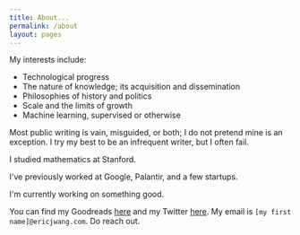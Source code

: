 ```yaml
---
title: About...
permalink: /about
layout: pages
---
```


My interests include:

- Technological progress
- The nature of knowledge; its acquisition and dissemination
- Philosophies of history and politics
- Scale and the limits of growth
- Machine learning, supervised or otherwise

Most public writing is vain, misguided, or both;
I do not pretend mine is an exception.
I try my best to be an infrequent writer, but I often fail.

I studied mathematics at Stanford.

I've previously worked at Google, Palantir, and a few startups.

I'm currently working on something good.

You can find my Goodreads [here](https://www.goodreads.com/ecjwg)
and my Twitter [here](https://twitter.com/ecjwg).
My email is `[my first name]@ericjwang.com`.
Do reach out.
